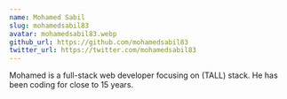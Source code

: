```yaml
---
name: Mohamed Sabil
slug: mohamedsabil83
avatar: mohamedsabil83.webp
github_url: https://github.com/mohamedsabil83
twitter_url: https://twitter.com/mohamedsabil83
---
```


Mohamed is a full-stack web developer focusing on (TALL) stack. He has been coding for close to 15 years.
